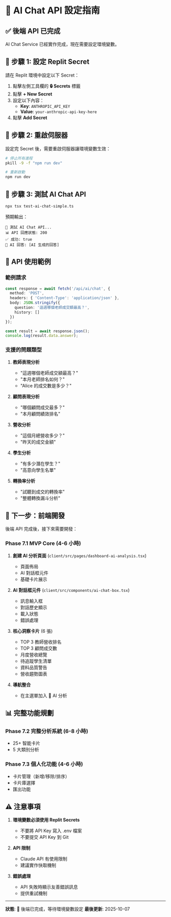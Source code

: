 # 🤖 AI Chat API 設定指南

## ✅ 後端 API 已完成

AI Chat Service 已經實作完成，現在需要設定環境變數。

## 🔑 步驟 1: 設定 Replit Secret

請在 Replit 環境中設定以下 Secret：

1. 點擊左側工具欄的 **🔒 Secrets** 標籤
2. 點擊 **+ New Secret**
3. 設定以下內容：
   - **Key**: `ANTHROPIC_API_KEY`
   - **Value**: `your-anthropic-api-key-here`
4. 點擊 **Add Secret**

## 🔄 步驟 2: 重啟伺服器

設定完 Secret 後，需要重啟伺服器讓環境變數生效：

```bash
# 停止所有進程
pkill -9 -f "npm run dev"

# 重新啟動
npm run dev
```

## 🧪 步驟 3: 測試 AI Chat API

```bash
npx tsx test-ai-chat-simple.ts
```

預期輸出：
```
🧪 測試 AI Chat API...
📊 API 回應狀態: 200
✅ 成功: true
💬 AI 回答: [AI 生成的回答]
```

## 📝 API 使用範例

### 範例請求

```typescript
const response = await fetch('/api/ai/chat', {
  method: 'POST',
  headers: { 'Content-Type': 'application/json' },
  body: JSON.stringify({
    question: '這週哪個老師成交額最高？',
    history: []
  })
});

const result = await response.json();
console.log(result.data.answer);
```

### 支援的問題類型

1. **教師表現分析**
   - "這週哪個老師成交額最高？"
   - "本月老師排名如何？"
   - "Alice 的成交數是多少？"

2. **顧問表現分析**
   - "哪個顧問成交最多？"
   - "本月顧問績效排名"

3. **營收分析**
   - "這個月總營收多少？"
   - "昨天的成交金額"

4. **學生分析**
   - "有多少潛在學生？"
   - "高意向學生名單"

5. **轉換率分析**
   - "試聽到成交的轉換率"
   - "整體轉換漏斗分析"

## 🎯 下一步：前端開發

後端 API 完成後，接下來需要開發：

### Phase 7.1 MVP Core (4-6 小時)

1. **創建 AI 分析頁面** (`client/src/pages/dashboard-ai-analysis.tsx`)
   - 頁面佈局
   - AI 對話框元件
   - 基礎卡片展示

2. **AI 對話框元件** (`client/src/components/ai-chat-box.tsx`)
   - 訊息輸入框
   - 對話歷史顯示
   - 載入狀態
   - 錯誤處理

3. **核心洞察卡片** (6 張)
   - TOP 3 教師營收排名
   - TOP 3 顧問成交數
   - 月度營收總覽
   - 待追蹤學生清單
   - 資料品質警告
   - 營收趨勢圖表

4. **導航整合**
   - 在主選單加入 🤖 AI 分析

## 📊 完整功能規劃

### Phase 7.2 完整分析系統 (6-8 小時)
- 25+ 智能卡片
- 5 大類別分析

### Phase 7.3 個人化功能 (4-6 小時)
- 卡片管理（新增/移除/排序）
- 卡片庫選擇
- 匯出功能

## ⚠️ 注意事項

1. **環境變數必須使用 Replit Secrets**
   - 不要將 API Key 寫入 .env 檔案
   - 不要提交 API Key 到 Git

2. **API 限制**
   - Claude API 有使用限制
   - 建議實作快取機制

3. **錯誤處理**
   - API 失敗時顯示友善錯誤訊息
   - 提供重試機制

---

**狀態**: 🚧 後端已完成，等待環境變數設定
**最後更新**: 2025-10-07
